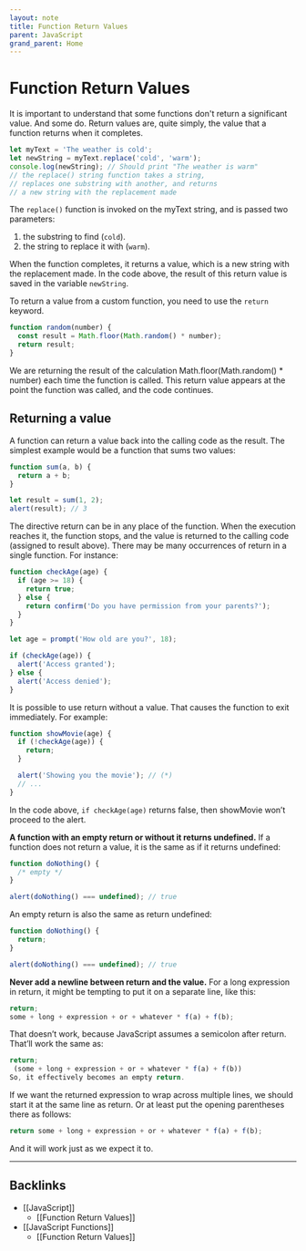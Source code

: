 ```yaml
---
layout: note
title: Function Return Values
parent: JavaScript
grand_parent: Home
---
```


# Function Return Values

It is important to understand that some functions don't return a significant value. And some do. Return values are, quite simply, the value that a function returns when it completes.

```javascript
let myText = 'The weather is cold';
let newString = myText.replace('cold', 'warm');
console.log(newString); // Should print "The weather is warm"
// the replace() string function takes a string,
// replaces one substring with another, and returns
// a new string with the replacement made
```

The `replace()` function is invoked on the myText string, and is passed two parameters:

1. the substring to find (`cold`).
2. the string to replace it with (`warm`).

When the function completes, it returns a value, which is a new string with the replacement made. In the code above, the result of this return value is saved in the variable `newString`.

To return a value from a custom function, you need to use the `return` keyword.

```javascript
function random(number) {
  const result = Math.floor(Math.random() * number);
  return result;
}
```

We are returning the result of the calculation Math.floor(Math.random() \* number) each time the function is called. This return value appears at the point the function was called, and the code continues.

## Returning a value

A function can return a value back into the calling code as the result. The simplest example would be a function that sums two values:

```javascript
function sum(a, b) {
  return a + b;
}

let result = sum(1, 2);
alert(result); // 3
```

The directive return can be in any place of the function. When the execution reaches it, the function stops, and the value is returned to the calling code (assigned to result above). There may be many occurrences of return in a single function. For instance:

```javascript
function checkAge(age) {
  if (age >= 18) {
    return true;
  } else {
    return confirm('Do you have permission from your parents?');
  }
}

let age = prompt('How old are you?', 18);

if (checkAge(age)) {
  alert('Access granted');
} else {
  alert('Access denied');
}
```

It is possible to use return without a value. That causes the function to exit immediately. For example:

```javascript
function showMovie(age) {
  if (!checkAge(age)) {
    return;
  }

  alert('Showing you the movie'); // (*)
  // ...
}
```

In the code above, `if checkAge(age)` returns false, then showMovie won’t proceed to the alert.

**A function with an empty return or without it returns undefined.** If a function does not return a value, it is the same as if it returns undefined:

```javascript
function doNothing() {
  /* empty */
}

alert(doNothing() === undefined); // true
```

An empty return is also the same as return undefined:

```javascript
function doNothing() {
  return;
}

alert(doNothing() === undefined); // true
```

**Never add a newline between return and the value.** For a long expression in return, it might be tempting to put it on a separate line, like this:

```javascript
return;
some + long + expression + or + whatever * f(a) + f(b);
```

That doesn’t work, because JavaScript assumes a semicolon after return. That’ll work the same as:

```javascript
return;
 (some + long + expression + or + whatever * f(a) + f(b))
So, it effectively becomes an empty return.
```

If we want the returned expression to wrap across multiple lines, we should start it at the same line as return. Or at least put the opening parentheses there as follows:

```javascript
return some + long + expression + or + whatever * f(a) + f(b);
```

And it will work just as we expect it to.

---
## Backlinks
* [[JavaScript]]
	* [[Function Return Values]]
* [[JavaScript Functions]]
	* [[Function Return Values]]

